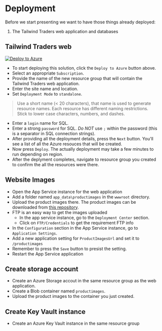 # Deployment

Before we start presenting we want to have those things already deployed:

1. The Tailwind Traders web application and databases

## Tailwind Traders web

[![Deploy to Azure](https://azuredeploy.net/deploybutton.svg)](https://deploy.azure.com/?repository=https://github.com/Microsoft/TailwindTraders-Website/tree/master)

- To start deploying this solution, click the `Deploy to Azure` button above.
- Select an appropriate `Subscription`.
- Provide the name of the new resource group that will contain the Tailwind Traders web application.
- Enter the site name and location.
- Set `Deployment Mode` to `standalone`.

> Use a short name (< 20 characters), that name is used to generate resource names. Each resource has different naming restrictions. Stick to lower case characters, numbers, and dashes.

- Enter a `login` name for SQL.
- Enter a strong `password` for SQL. _Do NOT_ use `;` within the password (this is a separator in SQL connection strings).
- After providing all the deployment details, press the `Next` button. You'll see a list of all the Azure resouces that will be created.
- Now press `Deploy`. The actually deployment may take a few minutes to run depending on region.
- After the deplyment completes, navigate to resource group you created to confirm the all the resources were there.

## Website Images

- Open the App Service instance for the web application
- Add a folder named `app_data\productimages` in the `wwwroot` directory.
- Upload the product images there. The product images can be downloaded from [this repository](https://github.com/microsoft/TailwindTraders-Backend/tree/master/Deploy/tailwindtraders-images/product-detail).
- FTP is an easy way to get the images uploaded
  - In the app service instance, go to the `Deployment Center` section.
  - Click on `FTP/Credentials` to get the requirement FTP info
- In the `Configuration` section in the App Service instance, go to `Application Settings`.
- Add a new application setting for `ProductImagesUrl` and set it to `/productimages`
- Remember to press the `Save` button to presist the setting.
- Restart the App Service application

## Create storage account

- Create an Azure Storage accout in the same resource group as the web application.
- Create a Blob container named `productimages`.
- Upload the product images to the container you just created.

## Create Key Vault instance
- Create an Azure Key Vault instance in the same resource group